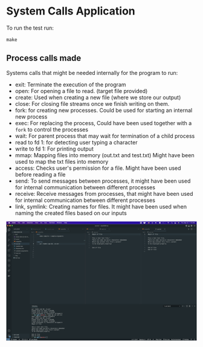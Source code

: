 # System Calls Application


To run the test run:

```
make
```

## Process calls made 

Systems calls that might be needed internally for the program to run:

- exit: Terminate the execution of the program
- open: For opening a file to read. (target file provided)
- create: Used when creating a new file (where we store our output)
- close: For closing file streams once we finish writing on them.
- fork: for creating new processes. Could be used for starting an internal new process
- exec: For replacing the process, Could have been used together with a `fork` to control the processes
- wait: For parent process that may wait for termination of a child process
- read to fd 1: for detecting user typing a character
- write to fd 1: For printing output
- mmap: Mapping files into memory (out.txt and test.txt) Might have been used to map the txt files into memory
- access: Checks user's permission for a file. Might have been used before reading a file
- send: To send messages between processes, it might have been used for internal communication between different processes
- receive: Receive messages from processes, that might have been used for internal communication between different processes
- link, symlink: Creating names for files. It might have been used when naming the created files based on our inputs



![](./2022-09-22-01-15-31.png)


